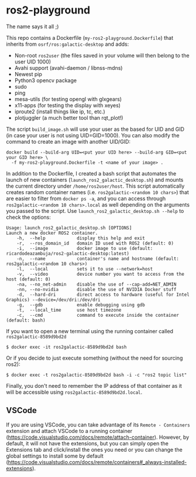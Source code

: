 # ros2-playground
The name says it all ;)


This repo contains a Dockerfile (`my-ros2-playground.Dockerfile`) that inherits from `osrf/ros:galactic-desktop` and adds:
* Non-root `ros2user` (the files saved in your volume will then belong to the user UID 1000)
* Avahi support (avahi-daemon / libnss-mdns)
* Newest pip
* Python3 opencv package
* sudo
* ping 
* mesa-utils (for testing opengl with glxgears)
* x11-apps (for testing the display with xeyes)
* iproute2 (install things like ip, tc, etc.)
* plotjuggler (a much better tool than rqt_plot!)



The script `build_image.sh` will use your user as the based for UID and GID (in case your user is not using UID=GID=1000). 
You can also modify the command to create an image with another UID/GID:
```
docker build --build-arg UID=<put your UID here> --build-arg GID=<put your GID here> \
  -f my-ros2-playground.Dockerfile -t <name of your image> .

```

In addition to the Dockerfile, I created a bash script that automates the launch of new containers (`launch_ros2_galactic_desktop.sh`) 
and mounts the current directory under `/home/ros2user/host`.
This script automatically creates random container names (i.e. `ros2galactic-<random 10 chars>`) that are easier to filter from `docker ps -a`, and you can
access through `ros2galactic-<random 10 chars>.local` as well depending on the arguments you passed to the script.
Use `launch_ros2_galactic_desktop.sh --help` to check the options:
```
Usage: launch_ros2_galactic_desktop.sh [OPTIONS]
Launch a new docker ROS2 container.
    -h,  --help            display this help and exit
    -r,  --ros_domain_id   domain ID used with ROS2 (default: 0)
    -i,  --image           docker image to use (default: ricardodeazambuja/ros2-galactic-desktop:latest)
    -n,  --name            container's name and hostname (default: ros2galactic-<random 10 chars>)
    -l,  --local           sets it to use --network=host
    -v,  --video           device number you want to access from the host (default: 0)
    -na, --no_net-admin    disable the use of --cap-add=NET_ADMIN
    -nn, --no-nvidia       disable the use of NVIDIA Docker stuff
    -d,  --hard-dri        direct access to hardware (useful for Intel Graphics) --device=/dev/dri:/dev/dri
    -g,  --gdb             enable debugging using gdb
    -t,  --local_time      use host timezone
    -c,  --cmd             command to execute inside the container (default: bash)

```


If you want to open a new terminal using the running container called `ros2galactic-8589d9bd2d`
```
$ docker exec -it ros2galactic-8589d9bd2d bash
```

Or if you decide to just execute something (without the need for sourcing ros2):
```
$ docker exec -t ros2galactic-8589d9bd2d bash -i -c "ros2 topic list"
```

Finally, you don't need to remember the IP address of that container as it will be accessible using `ros2galactic-8589d9bd2d.local`.

## VSCode
If you are using VSCode, you can take advantage of its `Remote - Containers` extension and attach VSCode to a running container (https://code.visualstudio.com/docs/remote/attach-container). However, by default, it will not have the extensions, but you can simply open the Extensions tab and click/install the ones you need or you can change the global settings to install some by default (https://code.visualstudio.com/docs/remote/containers#_always-installed-extensions).
